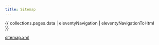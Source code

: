 ```yaml
---
title: Sitemap
---
```


{{ collections.pages.data | eleventyNavigation | eleventyNavigationToHtml }}

[sitemap.xml](/sitemap.xml)
